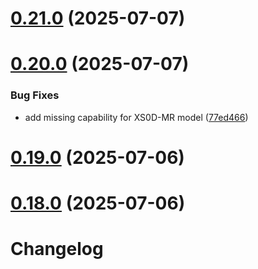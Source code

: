 # [0.21.0](https://github.com/cropwell/homebridge-x-sense/compare/v0.20.0...v0.21.0) (2025-07-07)



# [0.20.0](https://github.com/cropwell/homebridge-x-sense/compare/v0.19.0...v0.20.0) (2025-07-07)


### Bug Fixes

* add missing capability for XS0D-MR model ([77ed466](https://github.com/cropwell/homebridge-x-sense/commit/77ed46626c401fdedea5c610fe3ff262737be2fb))



# [0.19.0](https://github.com/cropwell/homebridge-x-sense/compare/v0.18.0...v0.19.0) (2025-07-06)



# [0.18.0](https://github.com/cropwell/homebridge-x-sense/compare/v0.17.0...v0.18.0) (2025-07-06)



# Changelog
